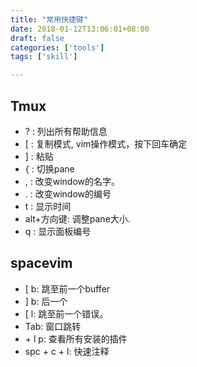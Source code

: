 ```yaml
---
title: "常用快捷键"
date: 2018-01-12T13:06:01+08:00
draft: false
categories: ['tools']
tags: ['skill']

---
```


## Tmux

<!--more-->
- ? : 列出所有帮助信息
- [ : 复制模式, vim操作模式，按下回车确定
- ] : 粘贴
- { : 切换pane
- , : 改变window的名字。
- . : 改变window的编号
- t : 显示时间
- alt+方向键: 调整pane大小.
- q : 显示面板编号


## spacevim 

- [ b: 跳至前一个buffer
- ] b: 后一个
- [ l: 跳至前一个错误。
- Tab: 窗口跳转
- <leader> + l p: 查看所有安装的插件
- spc + c + l: 快速注释


